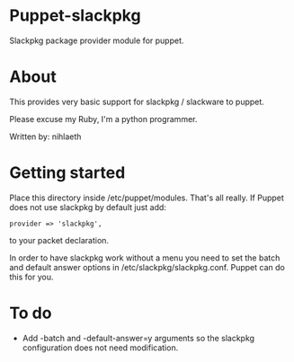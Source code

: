 Puppet-slackpkg
===============

Slackpkg package provider module for puppet.

About
===================

This provides very basic support for slackpkg / slackware to puppet.

Please excuse my Ruby, I'm a python programmer.

Written by: nihlaeth


Getting started
===================

Place this directory inside /etc/puppet/modules. That's all really.
If Puppet does not use slackpkg by default just add:
	
	provider => 'slackpkg',

to your packet declaration.

In order to have slackpkg work without a menu you need to set the batch and
default answer options in /etc/slackpkg/slackpkg.conf. Puppet can do this
for you.

To do
===================

* Add -batch and -default-answer=y arguments so the slackpkg configuration does not need modification.


